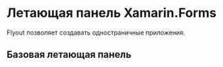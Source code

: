 # Летающая панель Xamarin.Forms

Flyout позволяет создавать одностраничные приложения.

## Базовая летающая панель



